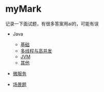 # myMark
记录一下面试题，有很多答案用ai的，可能有误

- Java
  - [基础](https://github.com/FTBoojux/myMark/tree/main/Java/basic)
  - [多线程与高并发](https://github.com/FTBoojux/myMark/tree/main/Java/threadAndCurrency) 
  - [JVM](https://github.com/FTBoojux/myMark/tree/main/Java/JVM)
  - [其他](https://github.com/FTBoojux/myMark/tree/main/Java/others)

- [微服务](https://github.com/FTBoojux/myMark/tree/main/microService)

- [场景题](https://github.com/FTBoojux/myMark/tree/main/scenario)